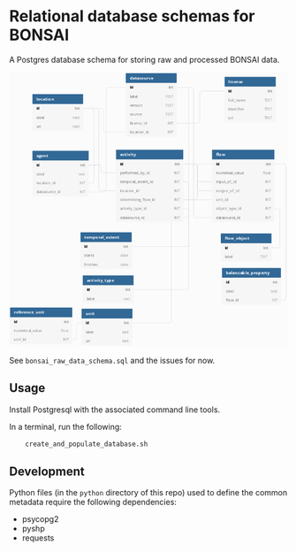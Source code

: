 # Relational database schemas for BONSAI

A Postgres database schema for storing raw and processed BONSAI data.

![schema graphic](https://github.com/BONSAMURAIS/schema/raw/master/images/raw-schema.png "Current draft schema")

See `bonsai_raw_data_schema.sql` and the issues for now.

## Usage

Install Postgresql with the associated command line tools.

In a terminal, run the following:

```bash
    create_and_populate_database.sh
```

## Development

Python files (in the `python` directory of this repo) used to define the common metadata require the following dependencies:

- psycopg2
- pyshp
- requests
